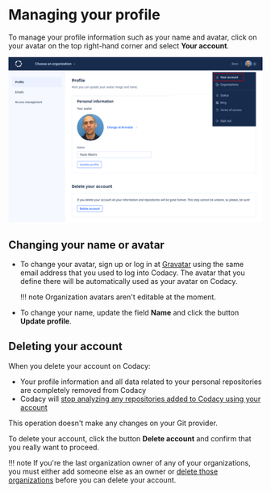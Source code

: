 # Managing your profile

To manage your profile information such as your name and avatar, click on your avatar on the top right-hand corner and select **Your account**.

![Managing your profile](images/profile.png)

## Changing your name or avatar

-   To change your avatar, sign up or log in at [Gravatar](https://en.gravatar.com/) using the same email address that you used to log into Codacy. The avatar that you define there will be automatically used as your avatar on Codacy.

    !!! note
        Organization avatars aren't editable at the moment.

-   To change your name, update the field **Name** and click the button **Update profile**.

## Deleting your account

When you delete your account on Codacy:

-   Your profile information and all data related to your personal repositories are completely removed from Codacy
-   Codacy will [stop analyzing any repositories added to Codacy using your account](../faq/troubleshooting/why-did-codacy-stop-commenting-on-pull-requests.md)<!--NOTE See https://github.com/codacy/docs/pull/1354#discussion_r950190842 for more context -->

This operation doesn't make any changes on your Git provider.

To delete your account, click the button **Delete account** and confirm that you <span class="skip-vale">really</span> want to proceed.

!!! note
    If you're the last organization owner<!-- TODO DOCS-495 --> of any of your organizations, you must either add someone else as an owner or [delete those organizations](../organizations/what-are-organizations.md#deleting-an-organization) before you can delete your account.
